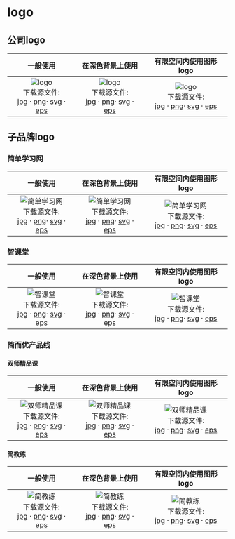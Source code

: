 # logo

## 公司logo

|一般使用|在深色背景上使用|有限空间内使用图形logo|
|:--:|:--:|:--:|
|![logo](https://guidelines.cc/264bde5a-d298-128a-fc9a-40865b5dd616.png) <br> 下载源文件: <br> [jpg](https://guidelines.cc/jdlogo-jd100-jpg.zip)  · [png](https://guidelines.cc/jdlogo-jd100-png.zip)· [svg](https://guidelines.cc/jdlogo-jd100-svg.zip)  · [eps](https://guidelines.cc/jdlogo-jd100-eps.zip)  |![logo](https://guidelines.cc/264bde5a-d298-128a-fc9a-40865b5dd616.png) <br> 下载源文件: <br> [jpg](https://guidelines.cc/jdlogo-jd100-jpg.zip)  · [png](https://guidelines.cc/jdlogo-jd100-png.zip)· [svg](https://guidelines.cc/jdlogo-jd100-svg.zip)  · [eps](https://guidelines.cc/jdlogo-jd100-eps.zip)  |![logo](https://guidelines.cc/264bde5a-d298-128a-fc9a-40865b5dd616.png) <br> 下载源文件: <br> [jpg](https://guidelines.cc/jdlogo-jd100-jpg.zip)  · [png](https://guidelines.cc/jdlogo-jd100-png.zip)· [svg](https://guidelines.cc/jdlogo-jd100-svg.zip)  · [eps](https://guidelines.cc/jdlogo-jd100-eps.zip)  |

## 子品牌logo

### 简单学习网

|一般使用|在深色背景上使用|有限空间内使用图形logo|
|:--:|:--:|:--:|
|![简单学习网](https://guidelines.cc/264bde5a-d298-128a-fc9a-40865b5dd616.png) <br> 下载源文件: <br> [jpg](https://guidelines.cc/jdlogo-jd100-jpg.zip)  · [png](https://guidelines.cc/jdlogo-jd100-png.zip)· [svg](https://guidelines.cc/jdlogo-jd100-svg.zip)  · [eps](https://guidelines.cc/jdlogo-jd100-eps.zip)  |![简单学习网](https://guidelines.cc/264bde5a-d298-128a-fc9a-40865b5dd616.png) <br> 下载源文件: <br> [jpg](https://guidelines.cc/jdlogo-jd100-jpg.zip)  · [png](https://guidelines.cc/jdlogo-jd100-png.zip)· [svg](https://guidelines.cc/jdlogo-jd100-svg.zip)  · [eps](https://guidelines.cc/jdlogo-jd100-eps.zip)  |![简单学习网](https://guidelines.cc/264bde5a-d298-128a-fc9a-40865b5dd616.png) <br> 下载源文件: <br> [jpg](https://guidelines.cc/jdlogo-jd100-jpg.zip)  · [png](https://guidelines.cc/jdlogo-jd100-png.zip)· [svg](https://guidelines.cc/jdlogo-jd100-svg.zip)  · [eps](https://guidelines.cc/jdlogo-jd100-eps.zip)  |

### 智课堂

|一般使用|在深色背景上使用|有限空间内使用图形logo|
|:--:|:--:|:--:|
|![智课堂](https://guidelines.cc/264bde5a-d298-128a-fc9a-40865b5dd616.png) <br> 下载源文件: <br> [jpg](https://guidelines.cc/jdlogo-jd100-jpg.zip)  · [png](https://guidelines.cc/jdlogo-jd100-png.zip)· [svg](https://guidelines.cc/jdlogo-jd100-svg.zip)  · [eps](https://guidelines.cc/jdlogo-jd100-eps.zip)  |![智课堂](https://guidelines.cc/264bde5a-d298-128a-fc9a-40865b5dd616.png) <br> 下载源文件: <br> [jpg](https://guidelines.cc/jdlogo-jd100-jpg.zip)  · [png](https://guidelines.cc/jdlogo-jd100-png.zip)· [svg](https://guidelines.cc/jdlogo-jd100-svg.zip)  · [eps](https://guidelines.cc/jdlogo-jd100-eps.zip)  |![智课堂](https://guidelines.cc/264bde5a-d298-128a-fc9a-40865b5dd616.png) <br> 下载源文件: <br> [jpg](https://guidelines.cc/jdlogo-jd100-jpg.zip)  · [png](https://guidelines.cc/jdlogo-jd100-png.zip)· [svg](https://guidelines.cc/jdlogo-jd100-svg.zip)  · [eps](https://guidelines.cc/jdlogo-jd100-eps.zip)  |

### 简而优产品线

#### 双师精品课

|一般使用|在深色背景上使用|有限空间内使用图形logo|
|:--:|:--:|:--:|
|![双师精品课](https://guidelines.cc/264bde5a-d298-128a-fc9a-40865b5dd616.png) <br> 下载源文件: <br> [jpg](https://guidelines.cc/jdlogo-jd100-jpg.zip)  · [png](https://guidelines.cc/jdlogo-jd100-png.zip)· [svg](https://guidelines.cc/jdlogo-jd100-svg.zip)  · [eps](https://guidelines.cc/jdlogo-jd100-eps.zip)  |![双师精品课](https://guidelines.cc/264bde5a-d298-128a-fc9a-40865b5dd616.png) <br> 下载源文件: <br> [jpg](https://guidelines.cc/jdlogo-jd100-jpg.zip)  · [png](https://guidelines.cc/jdlogo-jd100-png.zip)· [svg](https://guidelines.cc/jdlogo-jd100-svg.zip)  · [eps](https://guidelines.cc/jdlogo-jd100-eps.zip)  |![双师精品课](https://guidelines.cc/264bde5a-d298-128a-fc9a-40865b5dd616.png) <br> 下载源文件: <br> [jpg](https://guidelines.cc/jdlogo-jd100-jpg.zip)  · [png](https://guidelines.cc/jdlogo-jd100-png.zip)· [svg](https://guidelines.cc/jdlogo-jd100-svg.zip)  · [eps](https://guidelines.cc/jdlogo-jd100-eps.zip)  |

#### 简教练

|一般使用|在深色背景上使用|有限空间内使用图形logo|
|:--:|:--:|:--:|
|![简教练](https://guidelines.cc/264bde5a-d298-128a-fc9a-40865b5dd616.png) <br> 下载源文件: <br> [jpg](https://guidelines.cc/jdlogo-jd100-jpg.zip)  · [png](https://guidelines.cc/jdlogo-jd100-png.zip)· [svg](https://guidelines.cc/jdlogo-jd100-svg.zip)  · [eps](https://guidelines.cc/jdlogo-jd100-eps.zip)  |![简教练](https://guidelines.cc/264bde5a-d298-128a-fc9a-40865b5dd616.png) <br> 下载源文件: <br> [jpg](https://guidelines.cc/jdlogo-jd100-jpg.zip)  · [png](https://guidelines.cc/jdlogo-jd100-png.zip)· [svg](https://guidelines.cc/jdlogo-jd100-svg.zip)  · [eps](https://guidelines.cc/jdlogo-jd100-eps.zip)  |![简教练](https://guidelines.cc/264bde5a-d298-128a-fc9a-40865b5dd616.png) <br> 下载源文件: <br> [jpg](https://guidelines.cc/jdlogo-jd100-jpg.zip)  · [png](https://guidelines.cc/jdlogo-jd100-png.zip)· [svg](https://guidelines.cc/jdlogo-jd100-svg.zip)  · [eps](https://guidelines.cc/jdlogo-jd100-eps.zip)  |
